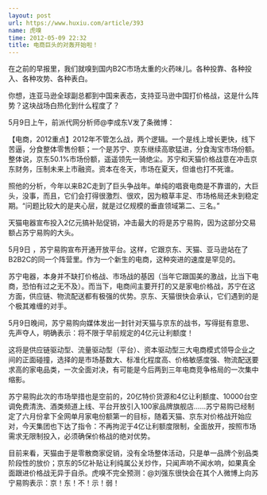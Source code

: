 ```yaml
---
layout: post
url: https://www.huxiu.com/article/393
name: 虎嗅
time: 2012-05-09 22:32
title: 电商巨头的对轰开始啦！
---
```

在之前的早报里，我们就嗅到国内B2C市场太重的火药味儿。各种投靠、各种投入、各种攻势、各种表白。

你想，连亚马逊全球副总都到中国来表态，支持亚马逊中国打价格战，这是什么阵势？这块战场白热化到什么程度了？

5月9日上午，前派代网分析师@李成东V发了条微博：

【电商，2012重点】2012年不管怎么战，两个逻辑。一个是线上增长更快，线下苦逼，分食整体零售份额；一个是苏宁、京东继续高歌猛进，分食淘宝市场份额。 整体说，京东50.1%市场份额，遥遥领先一骑绝尘。苏宁和天猫价格战意在冲击京东财务，压制未来上市融资。资本在冬天，市场在夏天，但谁也打不死谁。

照他的分析，今年以来B2C走到了巨头争战年。单纯的唱衰电商是不靠谱的，大巨头，没事，而且，它们会打得很激烈、很欢，因为粮草丰足、市场格局还未到稳定期。“问题比较大的是夹心层，就是过亿规模的垂直领域第二、三名。”

天猫电器宣布投入2亿元搞补贴促销，冲击最大的将是苏宁易购，因为这部分交易额占苏宁易购的大头。

5月9日 ，苏宁易购宣布开通开放平台。这样，它跟京东、天猫、亚马逊站在了B2B2C的同一个阵营里。作为一个新生的电商，这种突进的速度是罕见的。

苏宁电器，本身并不缺打价格战、市场战的基因（当年它跟国美的激战，比当下电商，恐怕有过之无不及）。而当下，电商间主要开打的又是家电价格战，苏宁在这方面，供应链、物流配送都有极强的优势。京东、天猫很快会承认，它们遇到的是个极其难缠的对手。

5月9日晚间，苏宁易购向媒体发出一封针对天猫与京东的战书，写得挺有意思、先声夺人，明确表示：将不限于早前规定的4亿元让利额度！

这将是供应链驱动型、流量驱动型（平台）、资本驱动型三大电商模式领导企业之间的正面碰撞，选择的是市场基数大、标准化程度高、价格敏感度强、物流配送要求高的家电品类，一次全面对决，有可能是今后两到三年电商竞争格局的一次集中缩影。

苏宁易购此次的市场举措也是空前的，20亿特价货源和4亿让利额度、10000台空调免费清洗、酒类频道上线、平台开放引入100家品牌旗舰店……苏宁易购已经制定了六月份拿下全网单月家电份额第一的目标，随着天猫、京东对价格战开始应对，今天集团也下达了指令：不再拘泥于4亿让利额度限制，全面放开，按照市场需求无限制投入，必须确保价格战的绝对优势。

目前来看，天猫由于是零散商家促销，没有全场整体活动，只是单一品牌个别品类阶段性的放价；京东的5亿补贴让利纯属公关炒作，只闻声响不闻水响，如果真全面跟进价格战无异于自杀。虎嗅不完全预测：@刘强东很快会在其个人微博上向苏宁易购表示：京！东！不！示！弱！

